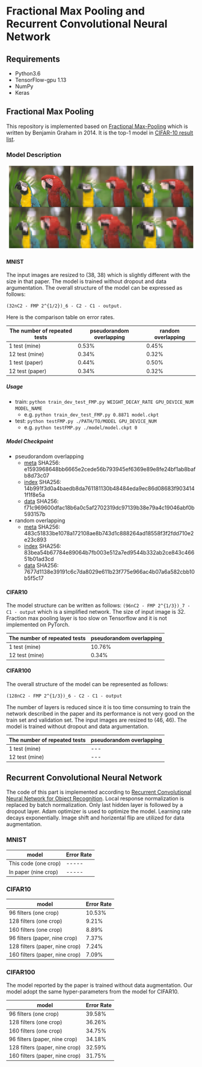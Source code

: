 # Fractional Max Pooling and Recurrent Convolutional Neural Network

## Requirements
- Python3.6
- TensorFlow-gpu 1.13
- NumPy
- Keras

## Fractional Max Pooling
This repository is implemented based on [Fractional Max-Pooling](https://arxiv.org/abs/1412.6071) which is written by Benjamin Graham in 2014. It is the top-1 model in [CIFAR-10 result list](http://rodrigob.github.io/are_we_there_yet/build/classification_datasets_results.html#43494641522d3130).


### Model Description
![The effect of fractional max-pooling](./imgs/fractional_max_pooling.png)
#### MNIST
The input images are resized to (38, 38) which is slightly different with the size in that paper. The model is trained without dropout and data argumentation. The overall structure of the model can be expressed as follows: 
```
(32nC2 - FMP 2^{1/2})_6 - C2 - C1 - output.
```
Here is the comparison table on error rates.  

| The number of repeated tests 	| pseudorandom overlapping 	| random overlapping 	|
|---------------------------	|----------------------		|	--------------		|
| 1 test (mine)				   	|   0.53%                  	|	0.45%				|
| 12 test (mine)                |   0.34%                  	|	0.32%				|
| 1 test (paper)				|	0.44%					|	0.50%				|
| 12 test (paper)				|   0.34%					|	0.32%				|

##### Usage
- train: `python train_dev_test_FMP.py WEIGHT_DECAY_RATE GPU_DEVICE_NUM MODEL_NAME`
	- e.g. `python train_dev_test_FMP.py 0.8871 model.ckpt`
- test: `python testFMP.py ./PATH/TO/MODEL GPU_DEVICE_NUM`
	- e.g. `python testFMP.py ./model/model.ckpt 0`

##### Model Checkpoint
- pseudorandom overlapping
	- [meta](https://cloud.tsinghua.edu.cn/f/4773c8f9ca694b9dbdc4/?dl=1) 
	SHA256: e1593968648bb6665e2cede56b793945ef6369e89e8fe24bf1ab8bafb8d73c07
	- [index](https://cloud.tsinghua.edu.cn/f/781d47b47ee549d9831e/?dl=1) 
	SHA256: 14b991f3d0a4baedb8da761181130b48484eda9ec86d08683f9034141f1f8e5a
	- [data](https://cloud.tsinghua.edu.cn/f/fcc97c71d2c74c38b527/?dl=1) 
	SHA256: f71c969600dfac18b6a0c5af2702319dc97139b38e79a4c19046abf0b593157b
- random overlapping
	- [meta](https://cloud.tsinghua.edu.cn/f/df7e7aef99324e34ae2d/?dl=1) 
	SHA256: 483c51833be1078a172108ae8b743d1c888264ad18558f3f2fdd710e2e23c893
	- [index](https://cloud.tsinghua.edu.cn/f/b2d4eb813b43440fb358/?dl=1) 
	SHA256: 83bea54b67784e89064b7fb003e512a7ed9544b332ab2ce843c46651b01ad3cd
	- [data](https://cloud.tsinghua.edu.cn/f/a9724b756c164574aab3/?dl=1) 
	SHA256: 7677d1138e39191c6c7da8029e611b23f775e966ac4b07a6a582cbb10b5f5c17

#### CIFAR10
The model structure can be written as follows: `(96nC2 - FMP 2^{1/3})_7 - C1 - output` which is a simplified network. 
The size of input image is 32. 
Fraction max pooling layer is too slow on Tensorflow and it is not implemented on PyTorch. 

| The number of repeated tests 	| pseudorandom overlapping 	|
|---------------------------	|----------------------		|
| 1 test (mine)				   	|   10.76%                  |
| 12 test (mine)                |   0.34%                  	|

#### CIFAR100
The overall structure of the model can be represented as follows:
```
(128nC2 - FMP 2^{1/3})_6 - C2 - C1 - output
```
The number of layers is reduced since it is too time consuming to train the network described in the paper and its performance is not very good on the train set and validation set. The input images are resized to (46, 46). The model is trained without dropout and data argumentation.

| The number of repeated tests 	| pseudorandom overlapping 	| 
|---------------------------	|----------------------		|
| 1 test (mine)				   	|   ---                  	|	
| 12 test (mine)                |   ---                 	|	


## Recurrent Convolutional Neural Network
The code of this part is implemented according to [Recurrent Convolutional Neural Network for Object Recognition](https://ieeexplore.ieee.org/document/7298958/). 
Local response normalization is replaced by batch normalization. Only last hidden layer is followed by a dropout layer. Adam optimizer is used to optimize the model. Learning rate decays exponentially. Image shift and horizental flip are utilized for data augmentation.

### MNIST

| model                      	| Error Rate            | 
|---------------------------	|----------------------	|
| This code (one crop)			|   -----               |	
| In paper (nine crop)          |   -----               |	

### CIFAR10

| model                      	| Error Rate            | 
|---------------------------	|----------------------	|
| 96 filters (one crop)			|   10.53%              |
| 128 filters (one crop)		|	9.21%				|
| 160 filters (one crop)		|	8.89%				|
| 96 filters (paper, nine crop) |   7.37%               |
| 128 filters (paper, nine crop)| 	7.24%				|
| 160 filters (paper, nine crop)|	7.09%				|

### CIFAR100
The model reported by the paper is trained without data augmentation. Our model adopt the same hyper-parameters from the model for CIFAR10.

| model                      	| Error Rate            | 
|---------------------------	|----------------------	|
| 96 filters (one crop)			|   39.58%              |
| 128 filters (one crop)		|	36.26%				|
| 160 filters (one crop)		|	34.75%				|
| 96 filters (paper, nine crop) |   34.18%              |
| 128 filters (paper, nine crop)|	32.59%				|
| 160 filters (paper, nine crop)|	31.75%				|	
